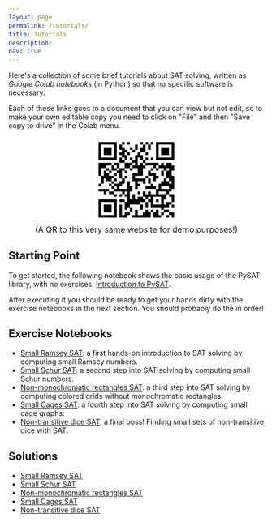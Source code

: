 ```yaml
---
layout: page
permalink: /tutorials/
title: Tutorials
description:
nav: true
---
```

Here's a collection of some brief tutorials about SAT solving, written as _Google Colab notebooks_ (in Python) so that no specific software is necessary.

Each of these links goes to a document that you can view but not edit, so to make your own editable copy you need to click on "File" and then "Save copy to drive" in the Colab menu.

<!-- ![A QR to this very same website for demo purposes!](/assets/img/qr_tutorial.jpeg){: style="display:block; margin-left: auto; margin-right: auto; width: 20%;"} -->

<figure style="text-align:center;">
  <img src="../assets/img/qr_tutorial.jpeg" alt="Description of image" style="max-width: 40%;">
  <figcaption>
    <!-- <b style="font-size: 18px;"> Figure 1: </b> -->
    <span style="font-size: 16px;"> (A QR to this very same website for demo purposes!) </span>
  </figcaption>
</figure>

## Starting Point

To get started, the following notebook shows the basic usage of the PySAT library, with no exercises. 
<a href="https://colab.research.google.com/drive/1IUDob6L5eUHwH9oxiP85_6UhI42IGZ7w?usp=sharing">Introduction to PySAT</a>.

After executing it you should be ready to get your hands dirty with the exercise notebooks in the next section. You should probably do the in order!

## Exercise Notebooks
<ul class="starlist">
<li> <a href="https://colab.research.google.com/drive/1JCnoY4arrj8GUoi88AxDgdkslzQovgiN?usp=sharing">Small Ramsey SAT</a>: a first hands-on introduction to SAT solving by computing small Ramsey numbers.
</li>
<li> <a href="https://colab.research.google.com/drive/1I-3ReHuQKc1p8_UQMXvE21k1hx9JTAqb?usp=sharing">Small Schur SAT</a>: a second step into SAT solving by computing small Schur numbers.
</li>
<li> <a href="https://colab.research.google.com/drive/1MFquBJdx-rqLzR-Rij5zBenC5kn28dr6?usp=sharing">Non-monochromatic rectangles SAT</a>: a third step into SAT solving by computing colored grids without monochromatic rectangles.
</li>

<li> <a href="https://colab.research.google.com/drive/1188nOlXmZ6D3EI44cFDdCFNSkbzeo9KW?usp=sharing">Small Cages SAT</a>: a fourth step into SAT solving by computing small cage graphs.
</li>

<li>
<a href="https://colab.research.google.com/drive/1DlOMXoMleBFVnMFsr2sl5QKNOCeHmOz5?usp=sharing"> Non-transitive dice SAT</a>: a final boss! Finding small sets of non-transitive dice with SAT.
</li>
</ul>

## Solutions

<ul class="starlist">
    <li> <a href="https://colab.research.google.com/drive/19L7EWPe1SaSb1E88NJSf5qzPhV1oKWmx?usp=sharing">Small Ramsey SAT</a> </li>
    <li> <a href="https://colab.research.google.com/drive/1P8dxruGoT08UpX8u8K0YhUtB3nejP3Hq?usp=sharing">Small Schur SAT</a> </li>
    <li> <a href="https://colab.research.google.com/drive/14D9MNA0_5LEnbsiJXIlCPDF8aOcTWL2T?usp=sharing">  Non-monochromatic rectangles SAT</a>
    </li>
    <li> <a href="https://colab.research.google.com/drive/1c1GqgexFVqD_t03TmVhVUlLD9bwo00td?usp=sharing"> Small Cages SAT</a>
    </li>
    <li> <a href="https://colab.research.google.com/drive/1mzhFJf7GYOgY-iZNScB8v8HoYyA4otY1?usp=sharing"> Non-transitive dice SAT</a>
    </li>
</ul>